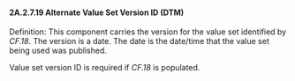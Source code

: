 #### 2A.2.7.19 Alternate Value Set Version ID (DTM)

Definition: This component carries the version for the value set identified by _CF.18_. The version is a date. The date is the date/time that the value set being used was published.

Value set version ID is required if _CF.18_ is populated.
